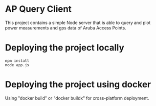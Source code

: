 # AP Query Client

This project contains a simple Node server that is able to query and plot power measurements and gps data of Aruba Access Points.

# Deploying the project locally

```
npm install
node app.js
```

# Deploying the project using docker

Using "docker build" or "docker buildx" for cross-platform deployment.